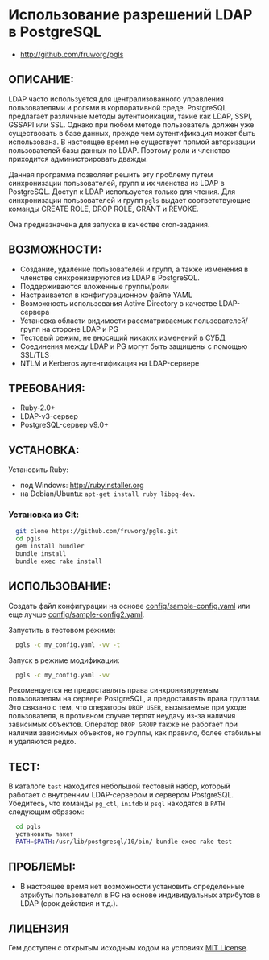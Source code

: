 # Использование разрешений LDAP в PostgreSQL

* http://github.com/fruworg/pgls

## ОПИСАНИЕ:

LDAP часто используется для централизованного управления пользователями и ролями в корпоративной среде.
PostgreSQL предлагает различные методы аутентификации, такие как LDAP, SSPI, GSSAPI или SSL.
Однако при любом методе пользователь должен уже существовать в базе данных, прежде чем аутентификация может быть использована.
В настоящее время не существует прямой авторизации пользователей базы данных по LDAP.
Поэтому роли и членство приходится администрировать дважды.

Данная программа позволяет решить эту проблему путем синхронизации пользователей, групп и их членства из LDAP в PostgreSQL.
Доступ к LDAP используется только для чтения.
Для синхронизации пользователей и групп `pgls` выдает соответствующие команды CREATE ROLE, DROP ROLE, GRANT и REVOKE.

Она предназначена для запуска в качестве cron-задания.

## ВОЗМОЖНОСТИ:

* Создание, удаление пользователей и групп, а также изменения в членстве синхронизируются из LDAP в PostgreSQL.
* Поддерживаются вложенные группы/роли
* Настраивается в конфигурационном файле YAML
* Возможность использования Active Directory в качестве LDAP-сервера
* Установка области видимости рассматриваемых пользователей/групп на стороне LDAP и PG
* Тестовый режим, не вносящий никаких изменений в СУБД
* Соединения между LDAP и PG могут быть защищены с помощью SSL/TLS
* NTLM и Kerberos аутентификация на LDAP-сервере

## ТРЕБОВАНИЯ:

* Ruby-2.0+
* LDAP-v3-сервер
* PostgreSQL-сервер v9.0+

## УСТАНОВКА:

Установить Ruby:

* под Windows: http://rubyinstaller.org
* на Debian/Ubuntu: `apt-get install ruby libpq-dev`.

### Установка из Git:
```sh
  git clone https://github.com/fruworg/pgls.git
  cd pgls
  gem install bundler
  bundle install
  bundle exec rake install
```

## ИСПОЛЬЗОВАНИЕ:

Создать файл конфигурации на основе
[config/sample-config.yaml](https://github.com/fruworg/pgls/blob/master/config/sample-config.yaml)
или еще лучше
[config/sample-config2.yaml](https://github.com/fruworg/pgls/blob/master/config/sample-config2.yaml).

Запустить в тестовом режиме:
```sh
  pgls -c my_config.yaml -vv -t
```
Запуск в режиме модификации:
```sh
  pgls -c my_config.yaml -vv
```

Рекомендуется не предоставлять права синхронизируемым пользователям на сервере PostgreSQL, а предоставлять права группам.
Это связано с тем, что операторы `DROP USER`, вызываемые при уходе пользователя, в противном случае терпят неудачу из-за наличия зависимых объектов.
Оператор `DROP GROUP` также не работает при наличии зависимых объектов, но группы, как правило, более стабильны и удаляются редко.


## ТЕСТ:
В каталоге `test` находится небольшой тестовый набор, который работает с внутренним LDAP-сервером и сервером PostgreSQL. Убедитесь, что команды `pg_ctl`, `initdb` и `psql` находятся в `PATH` следующим образом:
```sh
  cd pgls
  установить пакет
  PATH=$PATH:/usr/lib/postgresql/10/bin/ bundle exec rake test
```

## ПРОБЛЕМЫ:

* В настоящее время нет возможности установить определенные атрибуты пользователя в PG на основе индивидуальных атрибутов в LDAP (срок действия и т.д.).


## ЛИЦЕНЗИЯ

Гем доступен с открытым исходным кодом на условиях [MIT License](https://opensource.org/licenses/MIT).
